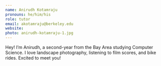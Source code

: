 ```yaml
---
name: Anirudh Kotamraju
pronouns: he/him/his
role: tutor
email: akotamraju@berkeley.edu
website: 
photo: anirudh-kotamraju-1.jpg
---
```


Hey! I’m Anirudh, a second-year from the Bay Area studying Computer Science. I love landscape photography, listening to film scores, and bike rides. Excited to meet you!